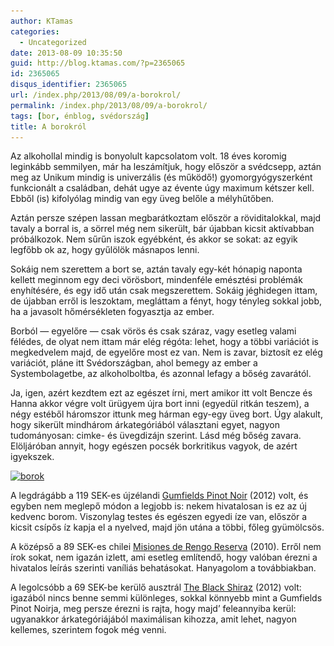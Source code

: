 ```yaml
---
author: KTamas
categories:
  - Uncategorized
date: 2013-08-09 10:35:50
guid: http://blog.ktamas.com/?p=2365065
id: 2365065
disqus_identifier: 2365065
url: /index.php/2013/08/09/a-borokrol/
permalink: /index.php/2013/08/09/a-borokrol/
tags: [bor, énblog, svédország]
title: A borokról
---
```


Az alkohollal mindig is bonyolult kapcsolatom volt. 18 éves koromig leginkább semmilyen, már ha leszámítjuk, hogy először a svédcsepp, aztán meg az Unikum mindig is univerzális (és működő!) gyomorgyógyszerként funkcionált a családban, dehát ugye az évente úgy maximum kétszer kell. Ebből (is) kifolyólag mindig van egy üveg belőle a mélyhűtőben.

Aztán persze szépen lassan megbarátkoztam először a röviditalokkal, majd tavaly a borral is, a sörrel még nem sikerült, bár újabban kicsit aktívabban próbálkozok. Nem sűrűn iszok egyébként, és akkor se sokat: az egyik legfőbb ok az, hogy gyűlölök másnapos lenni.

Sokáig nem szerettem a bort se, aztán tavaly egy-két hónapig naponta kellett meginnom egy deci vörösbort, mindenféle emésztési problémák enyhítésére, és egy idő után csak megszerettem. Sokáig jéghidegen ittam, de újabban erről is leszoktam, megláttam a fényt, hogy tényleg sokkal jobb, ha a javasolt hőmérsékleten fogyasztja az ember.

Borból &#8212; egyelőre &#8212; csak vörös és csak száraz, vagy esetleg valami félédes, de olyat nem ittam már elég régóta: lehet, hogy a többi variációt is megkedvelem majd, de egyelőre most ez van. Nem is zavar, biztosít ez elég variációt, pláne itt Svédországban, ahol bemegy az ember a Systembolagetbe, az alkoholboltba, és azonnal lefagy a bőség zavarától.

Ja, igen, azért kezdtem ezt az egészet írni, mert amikor itt volt Bencze és Hanna akkor végre volt ürügyem újra bort inni (egyedül ritkán teszem), a négy estéből háromszor ittunk meg hárman egy-egy üveg bort. Úgy alakult, hogy sikerült mindhárom árkategóriából választani egyet, nagyon tudományosan: cimke- és üvegdizájn szerint. Lásd még bőség zavara. Elöljáróban annyit, hogy egészen pocsék borkritikus vagyok, de azért igyekszek.

[<img src="/wp-content/uploads/2013/08/2013-07-31-16.39.49-768x1024.jpg" alt="borok" width="625" height="833" class="aligncenter size-large wp-image-2365079" srcset="/wp-content/uploads/2013/08/2013-07-31-16.39.49-768x1024.jpg 768w, /wp-content/uploads/2013/08/2013-07-31-16.39.49-225x300.jpg 225w, /wp-content/uploads/2013/08/2013-07-31-16.39.49-624x832.jpg 624w" sizes="(max-width: 625px) 100vw, 625px" />](/wp-content/uploads/2013/08/2013-07-31-16.39.49.jpg)

A legdrágább a 119 SEK-es újzélandi [Gumfields Pinot Noir](http://www.systembolaget.se/Sok-dryck/Dryck/?varuNr=6407) (2012) volt, és egyben nem meglepő módon a legjobb is: nekem hivatalosan is ez az új kedvenc borom. Viszonylag testes és egészen egyedi íze van, először a kicsit csípős íz kapja el a nyelved, majd jön utána a többi, főleg gyümölcsös.

A középső a 89 SEK-es chilei [Misiones de Rengo Reserva](http://www.systembolaget.se/Sok-dryck/Dryck/?varuNr=6510) (2010). Erről nem írok sokat, nem igazán izlett, ami esetleg említendő, hogy valóban érezni a hivatalos leírás szerinti vaníliás behatásokat. Hanyagolom a továbbiakban. 

A legolcsóbb a 69 SEK-be kerülő ausztrál [The Black Shiraz](http://www.systembolaget.se/Sok-dryck/Dryck/?varuNr=6131) (2012) volt: igazából nincs benne semmi különleges, sokkal könnyebb mint a Gumfields Pinot Noirja, meg persze érezni is rajta, hogy majd&#8217; feleannyiba kerül: ugyanakkor árkategóriájából maximálisan kihozza, amit lehet, nagyon kellemes, szerintem fogok még venni.
